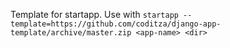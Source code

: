 Template for startapp. Use with 
```startapp --template=https://github.com/coditza/django-app-template/archive/master.zip <app-name> <dir>```
